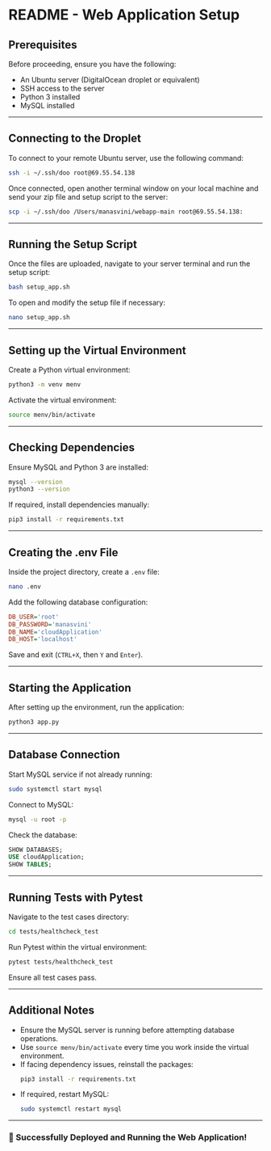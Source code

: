 # README - Web Application Setup

## Prerequisites
Before proceeding, ensure you have the following:
- An Ubuntu server (DigitalOcean droplet or equivalent)
- SSH access to the server
- Python 3 installed
- MySQL installed



---

## Connecting to the Droplet
To connect to your remote Ubuntu server, use the following command:
```bash
ssh -i ~/.ssh/doo root@69.55.54.138
```

Once connected, open another terminal window on your local machine and send your zip file and setup script to the server:
```bash
scp -i ~/.ssh/doo /Users/manasvini/webapp-main root@69.55.54.138:
```

---

## Running the Setup Script
Once the files are uploaded, navigate to your server terminal and run the setup script:
```bash
bash setup_app.sh
```

To open and modify the setup file if necessary:
```bash
nano setup_app.sh
```

---

## Setting up the Virtual Environment
Create a Python virtual environment:
```bash
python3 -m venv menv
```
Activate the virtual environment:
```bash
source menv/bin/activate
```

---

## Checking Dependencies
Ensure MySQL and Python 3 are installed:
```bash
mysql --version
python3 --version
```
If required, install dependencies manually:
```bash
pip3 install -r requirements.txt
```

---

## Creating the .env File
Inside the project directory, create a `.env` file:
```bash
nano .env
```
Add the following database configuration:
```ini
DB_USER='root'
DB_PASSWORD='manasvini'
DB_NAME='cloudApplication'
DB_HOST='localhost'
```
Save and exit (`CTRL+X`, then `Y` and `Enter`).

---

## Starting the Application
After setting up the environment, run the application:
```bash
python3 app.py
```

---

## Database Connection
Start MySQL service if not already running:
```bash
sudo systemctl start mysql
```

Connect to MySQL:
```bash
mysql -u root -p
```
Check the database:
```sql
SHOW DATABASES;
USE cloudApplication;
SHOW TABLES;
```

---

## Running Tests with Pytest
Navigate to the test cases directory:
```bash
cd tests/healthcheck_test
```
Run Pytest within the virtual environment:
```bash
pytest tests/healthcheck_test
```
Ensure all test cases pass.

---

## Additional Notes
- Ensure the MySQL server is running before attempting database operations.
- Use `source menv/bin/activate` every time you work inside the virtual environment.
- If facing dependency issues, reinstall the packages:
  ```bash
  pip3 install -r requirements.txt
  ```
- If required, restart MySQL:
  ```bash
  sudo systemctl restart mysql
  ```

---

### 🎯 Successfully Deployed and Running the Web Application!

